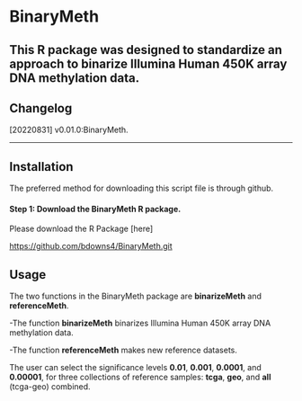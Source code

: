 # BinaryMeth


This R package was designed to standardize an approach to binarize Illumina Human 450K array DNA methylation data.
---

## Changelog
[20220831] v0.01.0:BinaryMeth.

---

## Installation

The preferred method for downloading this script file is through github.


#### Step 1: Download the BinaryMeth R package.

Please download the R Package [here] 

https://github.com/bdowns4/BinaryMeth.git

## Usage

The two functions in the BinaryMeth package are **binarizeMeth** and **referenceMeth**.

-The function **binarizeMeth** binarizes Illumina Human 450K array DNA methylation data.

-The function **referenceMeth** makes new reference datasets.

The user can select the significance levels **0.01**, **0.001**, **0.0001**, and **0.00001**, for three collections of reference samples: **tcga**, **geo**, and **all** (tcga-geo) combined.

